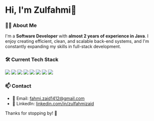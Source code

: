 # Hi, I'm Zulfahmi👋

### 🧑‍💻 About Me
I'm a **Software Developer** with **almost 2 years of experience in Java**. I enjoy creating efficient, clean, and scalable back-end systems, and I'm constantly expanding my skills in full-stack development.

### 🛠️ Current Tech Stack

<p>
  <img src="https://img.shields.io/badge/Java-007396?style=for-the-badge&logo=java&logoColor=white" />
  <img src="https://img.shields.io/badge/Python-3776AB?style=for-the-badge&logo=python&logoColor=white" />
  <img src="https://img.shields.io/badge/Docker-2496ED?style=for-the-badge&logo=docker&logoColor=white" />
  <img src="https://img.shields.io/badge/HTML5-E34F26?style=for-the-badge&logo=html5&logoColor=white" />
  <img src="https://img.shields.io/badge/CSS3-1572B6?style=for-the-badge&logo=css3&logoColor=white" />
  <img src="https://img.shields.io/badge/JavaScript-F7DF1E?style=for-the-badge&logo=javascript&logoColor=black" />
  <img src="https://img.shields.io/badge/PHP-777BB4?style=for-the-badge&logo=php&logoColor=white" />
  <img src="https://img.shields.io/badge/Git-F05032?style=for-the-badge&logo=git&logoColor=white" />
</p>

### 📫 Contact

- 📧 Email: fahmi.zaid1412@gmail.com  
- 💼 LinkedIn: [linkedin.com/in/zulfahmizaid](https://www.linkedin.com/in/zulfahmizaid/)  


Thanks for stopping by! 🚀
